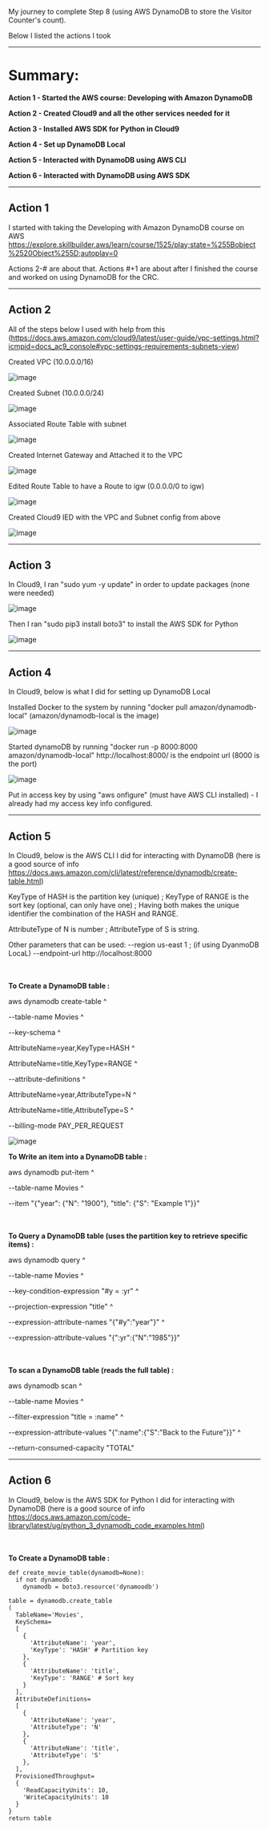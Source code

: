 My journey to complete Step 8 (using AWS DynamoDB to store the Visitor Counter's count).

Below I listed the actions I took

***
# Summary: #
**Action 1 - Started the AWS course: Developing with Amazon DynamoDB**

**Action 2 - Created Cloud9 and all the other services needed for it**

**Action 3 - Installed AWS SDK for Python in Cloud9**

**Action 4 - Set up DynamoDB Local**

**Action 5 - Interacted with DynamoDB using AWS CLI**

**Action 6 - Interacted with DynamoDB using AWS SDK**
***

## Action 1 
I started with taking the Developing with Amazon DynamoDB course on AWS https://explore.skillbuilder.aws/learn/course/1525/play;state=%255Bobject%2520Object%255D;autoplay=0

Actions 2-# are about that. Actions #+1 are about after I finished the course and worked on using DynamoDB for the CRC. 
***
## Action 2
All of the steps below I used with help from this (https://docs.aws.amazon.com/cloud9/latest/user-guide/vpc-settings.html?icmpid=docs_ac9_console#vpc-settings-requirements-subnets-view)

Created VPC (10.0.0.0/16)

![image](https://github.com/StudentLoans999/AWS/assets/77641113/8ff30d1a-9553-4759-a5d1-671b51406917)

Created Subnet (10.0.0.0/24)

![image](https://github.com/StudentLoans999/AWS/assets/77641113/1caa9e71-f0ec-4460-8609-04f9342947d9)


Associated Route Table with subnet

![image](https://github.com/StudentLoans999/AWS/assets/77641113/7f4ea8c4-2543-42ce-b76b-3b88a8e74400)


Created Internet Gateway and Attached it to the VPC

![image](https://github.com/StudentLoans999/AWS/assets/77641113/8e1cb95a-95b3-4045-b32e-0966e518ef54)

Edited Route Table to have a Route to igw (0.0.0.0/0 to igw)

![image](https://github.com/StudentLoans999/AWS/assets/77641113/09f75742-51eb-4994-bb07-51a20f2ffa08)

Created Cloud9 IED with the VPC and Subnet config from above

![image](https://github.com/StudentLoans999/AWS/assets/77641113/d5d032ed-8f72-4c93-969f-438c701b39c3)
***
## Action 3
In Cloud9, I ran "sudo yum -y update" in order to update packages (none were needed)

![image](https://github.com/StudentLoans999/AWS/assets/77641113/d4925fa8-8248-43fe-baf8-264828399805)

Then I ran "sudo pip3 install boto3" to install the AWS SDK for Python 

![image](https://github.com/StudentLoans999/AWS/assets/77641113/3d0ed25f-780a-4b92-8479-d5978542bf56)
***
## Action 4
In Cloud9, below is what I did for setting up DynamoDB Local

Installed Docker to the system by running "docker pull amazon/dynamodb-local" (amazon/dynamodb-local is the image)

![image](https://github.com/StudentLoans999/AWS/assets/77641113/f245bb3b-ecd6-4385-9f10-b4e5d317d6f7)

Started dynamoDB by running "docker run -p 8000:8000 amazon/dynamodb-local" http://localhost:8000/ is the endpoint url (8000 is the port)

![image](https://github.com/StudentLoans999/AWS/assets/77641113/d9b533e9-eb97-41d3-a1fc-80ca297b5418)

Put in access key by using "aws onfigure" (must have AWS CLI installed) - I already had my access key info configured.
***
## Action 5
In Cloud9, below is the AWS CLI I did for interacting with DynamoDB (here is a good source of info https://docs.aws.amazon.com/cli/latest/reference/dynamodb/create-table.html)

KeyType of HASH is the partition key (unique) ; KeyType of RANGE is the sort key (optional, can only have one) ; Having both makes the unique identifier the combination of the HASH and RANGE.

AttributeType of N is number ; AttributeType of S is string.

Other parameters that can be used: --region us-east 1 ; (if using DyanmoDB LocaL) --endpoint-url http://localhost:8000

<br></br>
**To Create a DynamoDB table :**

aws dynamodb create-table ^

  --table-name Movies ^
  
  --key-schema ^
  
   AttributeName=year,KeyType=HASH ^
   
   AttributeName=title,KeyType=RANGE ^
   
   --attribute-definitions ^
   
   AttributeName=year,AttributeType=N ^
   
   AttributeName=title,AttributeType=S ^
   
   --billing-mode PAY_PER_REQUEST
  
  ![image](https://github.com/StudentLoans999/AWS/assets/77641113/cf218796-e881-4b85-8fee-489a600f74f5)

**To Write an item into a DynamoDB table :**

aws dynamodb put-item ^

  --table-name Movies ^
  
  --item "{\"year\": {\"N\": \"1900\"}, \"title\": {\"S\": \"Example 1\"}}"
  
<br></br>
**To Query a DynamoDB table (uses the partition key to retrieve specific items)  :** 

aws dynamodb query ^

  --table-name Movies ^
  
  --key-condition-expression "#y = :yr" ^
  
  --projection-expression "title" ^
  
  --expression-attribute-names "{\"#y\":\"year\"}" ^
  
  --expression-attribute-values "{\":yr\":{\"N\":\"1985\"}}"
  
<br></br>
**To scan a DynamoDB table (reads the full table) :**

aws dynamodb scan ^

  --table-name Movies ^
  
  --filter-expression "title = :name" ^

  --expression-attribute-values "{\":name\":{\"S\":\"Back to the Future\"}}" ^
  
  --return-consumed-capacity "TOTAL"

***
## Action 6
In Cloud9, below is the AWS SDK for Python I did for interacting with DynamoDB (here is a good source of info https://docs.aws.amazon.com/code-library/latest/ug/python_3_dynamodb_code_examples.html)

<br></br>
**To Create a DynamoDB table :**

    def create_movie_table(dynamodb=None):
      if not dynamodb:
        dynamodb = boto3.resource('dynamoodb')
    
    table = dynamodb.create_table
    (
      TableName='Movies',
      KeySchema=
      [
        {
          'AttributeName': 'year',
          'KeyType': 'HASH' # Partition key
        },
        {
          'AttributeName': 'title',
          'KeyType': 'RANGE' # Sort key
        }
      ],
      AttributeDefinitions=
      [
        {
          'AttributeName': 'year',
          'AttributeType': 'N'
        },
        {
          'AttributeName': 'title',
          'AttributeType': 'S'
        },
      ],
      ProvisionedThroughput=
      {
        'ReadCapacityUnits': 10,
        'WriteCapacityUnits': 10
      }
    }
    return table
